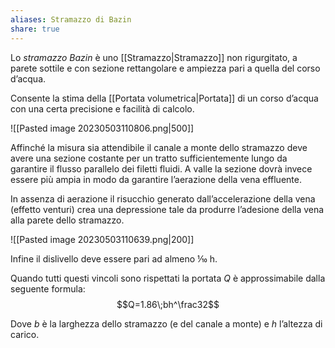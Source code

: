 ```yaml
---
aliases: Stramazzo di Bazin
share: true
---
```

Lo *stramazzo Bazin* è uno [[Stramazzo|Stramazzo]] non rigurgitato, a parete sottile e con sezione rettangolare e ampiezza pari a quella del corso d’acqua.

Consente la stima della [[Portata volumetrica|Portata]] di un corso d’acqua con una certa precisione e facilità di calcolo.

![[Pasted image 20230503110806.png|500]]

Affinché la misura sia attendibile il canale a monte dello stramazzo deve avere una sezione costante per un tratto sufficientemente lungo da garantire il flusso parallelo dei filetti fluidi. A valle la sezione dovrà invece essere più ampia in modo da garantire l’aerazione della vena effluente.

In assenza di aerazione il risucchio generato dall’accelerazione della vena (effetto venturi) crea una depressione tale da produrre l’adesione della vena alla parete dello stramazzo.

![[Pasted image 20230503110639.png|200]]

Infine il dislivello deve essere pari ad almeno ⅒ h.

Quando tutti questi vincoli sono rispettati la portata $Q$ è approssimabile dalla seguente formula:
$$Q=1.86\;bh^\frac32$$

Dove $b$ è la larghezza dello stramazzo (e del canale a monte) e $h$ l’altezza di carico.